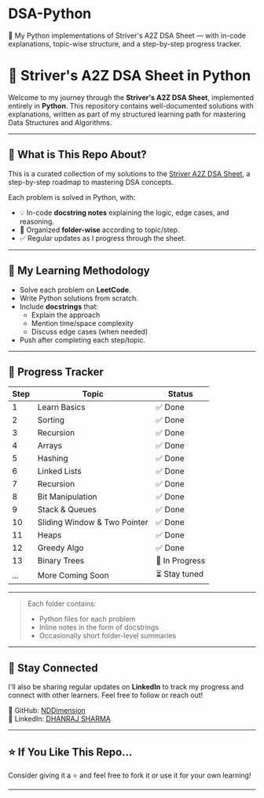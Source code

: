 # DSA-Python
🚀 My Python implementations of Striver's A2Z DSA Sheet — with in-code explanations, topic-wise structure, and a step-by-step progress tracker.

# 🧠 Striver's A2Z DSA Sheet in Python

Welcome to my journey through the **Striver's A2Z DSA Sheet**, implemented entirely in **Python**. This repository contains well-documented solutions with explanations, written as part of my structured learning path for mastering Data Structures and Algorithms.

---

## 📌 What is This Repo About?

This is a curated collection of my solutions to the [Striver A2Z DSA Sheet](https://takeuforward.org/interviews/strivers-a2z-dsa-course-sheet-structure-and-details/), a step-by-step roadmap to mastering DSA concepts.

Each problem is solved in Python, with:
- 💡 In-code **docstring notes** explaining the logic, edge cases, and reasoning.
- 📁 Organized **folder-wise** according to topic/step.
- ✅ Regular updates as I progress through the sheet.

---

## 🧠 My Learning Methodology

- Solve each problem on **LeetCode**.
- Write Python solutions from scratch.
- Include **docstrings** that:
  - Explain the approach
  - Mention time/space complexity
  - Discuss edge cases (when needed)
- Push after completing each step/topic.

---

## 🚀 Progress Tracker

| Step | Topic            | Status        |
|------|------------------|---------------|
| 1    | Learn Basics     | ✅ Done        |
| 2    | Sorting          | ✅ Done        |
| 3    | Recursion        | ✅ Done        |
| 4    | Arrays           | ✅ Done        |
| 5    | Hashing          | ✅ Done        |
| 6    | Linked Lists     | ✅ Done        |
| 7    | Recursion        | ✅ Done        |
| 8    | Bit Manipulation | ✅ Done        |
| 9    | Stack & Queues   | ✅ Done        |
| 10   | Sliding Window & Two Pointer   | ✅ Done  |
| 11   | Heaps   | ✅ Done |
| 12  | Greedy Algo | ✅ Done  |
| 13  | Binary Trees | 🔄 In Progress  |
| ...  | More Coming Soon | ⏳ Stay tuned  |



---


> Each folder contains:
> - Python files for each problem
> - Inline notes in the form of docstrings
> - Occasionally short folder-level summaries

---

## 📣 Stay Connected

I'll also be sharing regular updates on **LinkedIn** to track my progress and connect with other learners. Feel free to follow or reach out!

🔗 GitHub: [NDDimension](https://github.com/NDDimension)  
🔗 LinkedIn: [DHANRAJ SHARMA](https://www.linkedin.com/in/dhanraj-sharma-nddimension/)

---

## ⭐ If You Like This Repo...

Consider giving it a ⭐️ and feel free to fork it or use it for your own learning!

---




